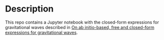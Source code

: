 # Description

This repo contains a Jupyter notebook with the closed-form expressions for gravitational waves described in
[On ab initio-based, free and closed-form expressions for gravitational waves](https://arxiv.org/abs/1911.00644).
